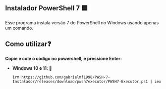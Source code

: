 ## Instalador PowerShell 7 🟦

Esse programa instala versão 7 do PowerShell no Windows usando apenas um comando.

## Como utilizar❓
**Copie e cole o código no powershell, e pressione Enter:**  
   - **Windows 10 e 11**: 🚀
     ```
     irm https://github.com/gabrielmf1998/PWSH-7-Instalador/releases/download/pwsh7executor/PWSH7-Executor.ps1 | iex
     ```
